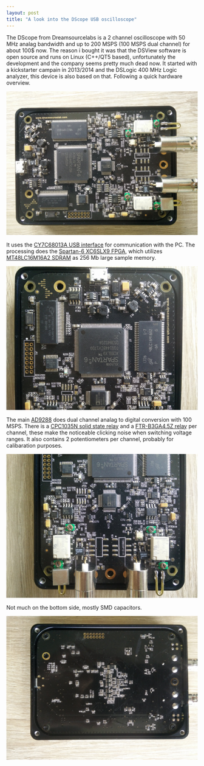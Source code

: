 ```yaml
---
layout: post
title: "A look into the DScope USB oscilloscope"
--- 
```

The DScope from Dreamsourcelabs is a 2 channel oscilloscope with 50 MHz analag bandwidth and up to 200 MSPS (100 MSPS dual channel) for about 100$ now. The reason i bought it was that the DSView software is open source and runs on Linux (C++/QT5 based), unfortunately the development and the company seems pretty much dead now. It started with a kickstarter campain in 2013/2014 and the DSLogic 400 MHz Logic analyzer, this device is also based on that. Following a quick hardware overview.

![top view](/assets/dscope/front.jpg)

It uses the [CY7C68013A USB interface](http://www.cypress.com/file/138911/download) for communication with the PC. The processing does the [Spartan-6 XC6SLX9 FPGA](https://www.xilinx.com/support/documentation/data_sheets/ds160.pdf), which utilizes [MT48LC16M16A2 SDRAM](https://www.micron.com/~/media/Documents/Products/Data%20Sheet/DRAM/256Mb_sdr.pdf) as 256 Mb large sample memory.

![top view](/assets/dscope/half1.jpg)

The main [AD9288](http://www.analog.com/media/en/technical-documentation/data-sheets/AD9288.pdf) does dual channel analag to digital conversion with 100 MSPS. There is a [CPC1035N solid state relay](http://www.ixysic.com/home/pdfs.nsf/www/CPC1035N.pdf/$file/CPC1035N.pdf) and a [FTR-B3GA4.5Z relay](https://www.mouser.de/datasheet/2/164/Fujitsu_05192016_FTR-B3-1167187.pdf) per channel, these make the noticeable clicking noise when switching voltage ranges.
It also contains 2 potentiometers per channel, probably for calibaration purposes.

![top view](/assets/dscope/half2.jpg)

Not much on the bottom side, mostly SMD capacitors.

![top view](/assets/dscope/back.jpg)
